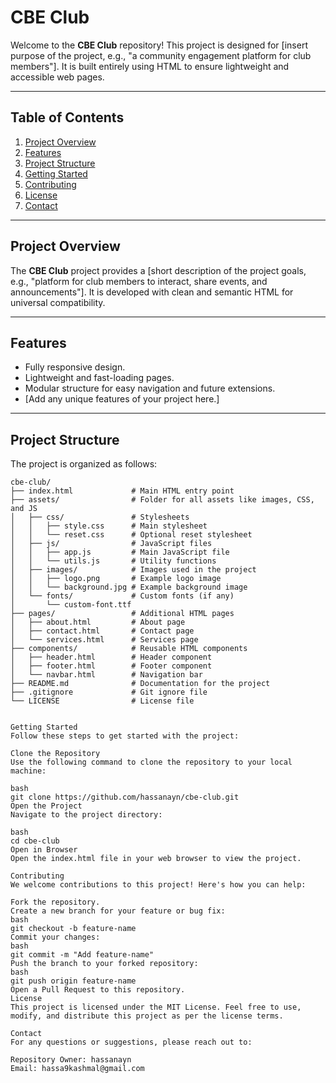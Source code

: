 # CBE Club

Welcome to the **CBE Club** repository! This project is designed for [insert purpose of the project, e.g., "a community engagement platform for club members"]. It is built entirely using HTML to ensure lightweight and accessible web pages.

---

## Table of Contents

1. [Project Overview](#project-overview)
2. [Features](#features)
3. [Project Structure](#project-structure)
4. [Getting Started](#getting-started)
5. [Contributing](#contributing)
6. [License](#license)
7. [Contact](#contact)

---

## Project Overview

The **CBE Club** project provides a [short description of the project goals, e.g., "platform for club members to interact, share events, and announcements"]. It is developed with clean and semantic HTML for universal compatibility.

---

## Features

- Fully responsive design.
- Lightweight and fast-loading pages.
- Modular structure for easy navigation and future extensions.
- [Add any unique features of your project here.]

---

## Project Structure

The project is organized as follows:

```plaintext
cbe-club/
├── index.html             # Main HTML entry point
├── assets/                # Folder for all assets like images, CSS, and JS
│   ├── css/               # Stylesheets
│   │   ├── style.css      # Main stylesheet
│   │   └── reset.css      # Optional reset stylesheet
│   ├── js/                # JavaScript files
│   │   ├── app.js         # Main JavaScript file
│   │   └── utils.js       # Utility functions
│   ├── images/            # Images used in the project
│   │   ├── logo.png       # Example logo image
│   │   └── background.jpg # Example background image
│   └── fonts/             # Custom fonts (if any)
│       └── custom-font.ttf
├── pages/                 # Additional HTML pages
│   ├── about.html         # About page
│   ├── contact.html       # Contact page
│   └── services.html      # Services page
├── components/            # Reusable HTML components
│   ├── header.html        # Header component
│   ├── footer.html        # Footer component
│   └── navbar.html        # Navigation bar
├── README.md              # Documentation for the project
├── .gitignore             # Git ignore file
└── LICENSE                # License file


Getting Started
Follow these steps to get started with the project:

Clone the Repository
Use the following command to clone the repository to your local machine:

bash
git clone https://github.com/hassanayn/cbe-club.git
Open the Project
Navigate to the project directory:

bash
cd cbe-club
Open in Browser
Open the index.html file in your web browser to view the project.

Contributing
We welcome contributions to this project! Here's how you can help:

Fork the repository.
Create a new branch for your feature or bug fix:
bash
git checkout -b feature-name
Commit your changes:
bash
git commit -m "Add feature-name"
Push the branch to your forked repository:
bash
git push origin feature-name
Open a Pull Request to this repository.
License
This project is licensed under the MIT License. Feel free to use, modify, and distribute this project as per the license terms.

Contact
For any questions or suggestions, please reach out to:

Repository Owner: hassanayn
Email: hassa9kashmal@gmail.com
